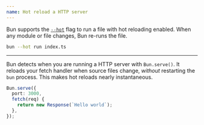 ```yaml
---
name: Hot reload a HTTP server
---
```


Bun supports the [`--hot`](/docs/runtime/hot#hot-mode) flag to run a file with hot reloading enabled. When any module or file changes, Bun re-runs the file.

```sh
bun --hot run index.ts
```

---

Bun detects when you are running a HTTP server with `Bun.serve()`. It reloads your fetch handler when source files change, _without_ restarting the `bun` process. This makes hot reloads nearly instantaneous.

```ts
Bun.serve({
  port: 3000,
  fetch(req) {
    return new Response(`Hello world`);
  },
});
```
